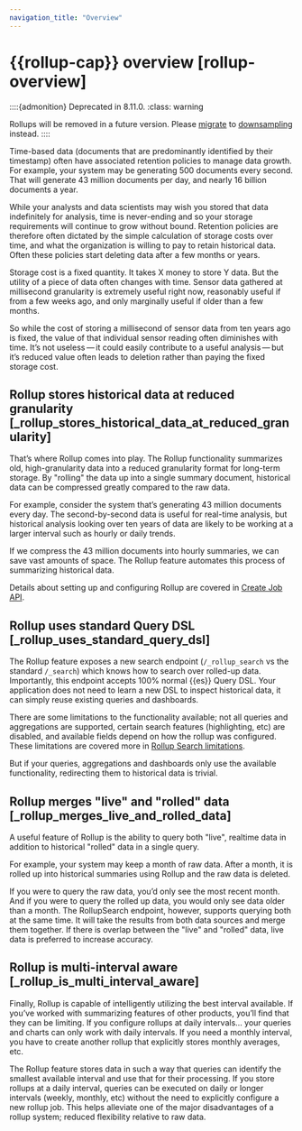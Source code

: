 ```yaml
---
navigation_title: "Overview"
---
```


# {{rollup-cap}} overview [rollup-overview]


::::{admonition} Deprecated in 8.11.0.
:class: warning

Rollups will be removed in a future version. Please [migrate](../../../manage-data/lifecycle/rollup/migrating-from-rollup-to-downsampling.md) to [downsampling](../../../manage-data/data-store/index-types/downsampling-time-series-data-stream.md) instead.
::::


Time-based data (documents that are predominantly identified by their timestamp) often have associated retention policies to manage data growth. For example, your system may be generating 500 documents every second. That will generate 43 million documents per day, and nearly 16 billion documents a year.

While your analysts and data scientists may wish you stored that data indefinitely for analysis, time is never-ending and so your storage requirements will continue to grow without bound. Retention policies are therefore often dictated by the simple calculation of storage costs over time, and what the organization is willing to pay to retain historical data. Often these policies start deleting data after a few months or years.

Storage cost is a fixed quantity. It takes X money to store Y data. But the utility of a piece of data often changes with time. Sensor data gathered at millisecond granularity is extremely useful right now, reasonably useful if from a few weeks ago, and only marginally useful if older than a few months.

So while the cost of storing a millisecond of sensor data from ten years ago is fixed, the value of that individual sensor reading often diminishes with time. It’s not useless — it could easily contribute to a useful analysis — but it’s reduced value often leads to deletion rather than paying the fixed storage cost.


## Rollup stores historical data at reduced granularity [_rollup_stores_historical_data_at_reduced_granularity] 

That’s where Rollup comes into play. The Rollup functionality summarizes old, high-granularity data into a reduced granularity format for long-term storage. By "rolling" the data up into a single summary document, historical data can be compressed greatly compared to the raw data.

For example, consider the system that’s generating 43 million documents every day. The second-by-second data is useful for real-time analysis, but historical analysis looking over ten years of data are likely to be working at a larger interval such as hourly or daily trends.

If we compress the 43 million documents into hourly summaries, we can save vast amounts of space. The Rollup feature automates this process of summarizing historical data.

Details about setting up and configuring Rollup are covered in [Create Job API](https://www.elastic.co/guide/en/elasticsearch/reference/current/rollup-put-job.html).


## Rollup uses standard Query DSL [_rollup_uses_standard_query_dsl] 

The Rollup feature exposes a new search endpoint (`/_rollup_search` vs the standard `/_search`) which knows how to search over rolled-up data. Importantly, this endpoint accepts 100% normal {{es}} Query DSL. Your application does not need to learn a new DSL to inspect historical data, it can simply reuse existing queries and dashboards.

There are some limitations to the functionality available; not all queries and aggregations are supported, certain search features (highlighting, etc) are disabled, and available fields depend on how the rollup was configured. These limitations are covered more in [Rollup Search limitations](../../../manage-data/lifecycle/rollup/rollup-search-limitations.md).

But if your queries, aggregations and dashboards only use the available functionality, redirecting them to historical data is trivial.


## Rollup merges "live" and "rolled" data [_rollup_merges_live_and_rolled_data] 

A useful feature of Rollup is the ability to query both "live", realtime data in addition to historical "rolled" data in a single query.

For example, your system may keep a month of raw data. After a month, it is rolled up into historical summaries using Rollup and the raw data is deleted.

If you were to query the raw data, you’d only see the most recent month. And if you were to query the rolled up data, you would only see data older than a month. The RollupSearch endpoint, however, supports querying both at the same time. It will take the results from both data sources and merge them together. If there is overlap between the "live" and "rolled" data, live data is preferred to increase accuracy.


## Rollup is multi-interval aware [_rollup_is_multi_interval_aware] 

Finally, Rollup is capable of intelligently utilizing the best interval available. If you’ve worked with summarizing features of other products, you’ll find that they can be limiting. If you configure rollups at daily intervals…​ your queries and charts can only work with daily intervals. If you need a monthly interval, you have to create another rollup that explicitly stores monthly averages, etc.

The Rollup feature stores data in such a way that queries can identify the smallest available interval and use that for their processing. If you store rollups at a daily interval, queries can be executed on daily or longer intervals (weekly, monthly, etc) without the need to explicitly configure a new rollup job. This helps alleviate one of the major disadvantages of a rollup system; reduced flexibility relative to raw data.

